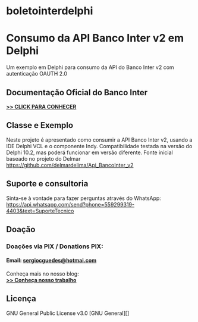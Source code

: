 # boletointerdelphi

# Consumo da API Banco Inter v2 em Delphi
Um exemplo em Delphi para consumo da API do Banco Inter v2 com autenticação OAUTH 2.0

## Documentação Oficial do Banco Inter
**[>> CLICK PARA CONHECER](https://developers.bancointer.com.br/v2/reference/token-3#boletos/)**

## Classe e Exemplo 
Neste projeto é apresentado como consumir a API Banco Inter v2, usando a IDE Delphi VCL e o componente Indy.
Compatibilidade testada na versão do Delphi 10.2, mas poderá funcionar em versão diferente.
Fonte inicial baseado no projeto do Delmar
https://github.com/delmardelima/Api_BancoInter_v2

## Suporte e consultoria
Sinta-se à vontade para fazer perguntas através do WhatsApp:
https://api.whatsapp.com/send?phone=559299319-4403&text=SuporteTecnico

## Doação
### Doações via PIX / Donations PIX: 
#### Email: sergiocguedes@hotmai.com

Conheça mais no nosso blog: <br/>
**[>> Conheça nosso trabalho](https://meucodigofonte.com.br)**

## Licença
GNU General Public License v3.0 [GNU General][]

[WhatsApp]: https://wa.me/5592993194403
[Instagram]: https://www.instagram.com/sergiocguedes
[Site | Meu Código Fonte]: https://meucodigofonte.com.br/
